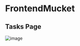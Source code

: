 # FrontendMucket
## Tasks Page
![image](https://user-images.githubusercontent.com/72448855/221405538-8cd9df0b-cc9d-469a-aa41-a8d7ffc0a0eb.png)
